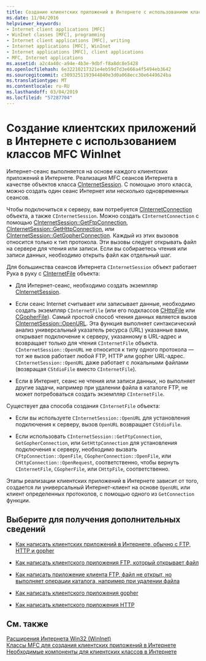 ```yaml
---
title: Создание клиентских приложений в Интернете с использованием классов MFC WinInet
ms.date: 11/04/2016
helpviewer_keywords:
- Internet client applications [MFC]
- WinInet classes [MFC], programming
- Internet client applications [MFC], writing
- Internet applications [MFC], WinInet
- Internet applications [MFC], client applications
- MFC, Internet applications
ms.assetid: a2c4a40c-a94e-4b3e-9dbf-f8a8dc8e5428
ms.openlocfilehash: 6e32210217321e4eb59d7d3e666a4f5494eb3642
ms.sourcegitcommit: c3093251193944840e3d0a068ecc30e6449624ba
ms.translationtype: MT
ms.contentlocale: ru-RU
ms.lasthandoff: 03/04/2019
ms.locfileid: "57287704"
---
```

# <a name="writing-an-internet-client-application-using-mfc-wininet-classes"></a>Создание клиентских приложений в Интернете с использованием классов MFC WinInet

Интернет-сеанс выполняется на основе каждого клиентских приложений в Интернете. Реализация MFC сеансов Интернета в качестве объектов класса [CInternetSession](../mfc/reference/cinternetsession-class.md). С помощью этого класса, можно создать один сеанс Интернет или несколько одновременных сеансов.

Чтобы подключиться к серверу, вам потребуется [CInternetConnection](../mfc/reference/cinternetconnection-class.md) объекта, а также `CInternetSession`. Можно создать `CInternetConnection` с помощью [CInternetSession::GetFtpConnection](../mfc/reference/cinternetsession-class.md#getftpconnection), [CInternetSession::GetHttpConnection](../mfc/reference/cinternetsession-class.md#gethttpconnection), или [CInternetSession::GetGopherConnection](../mfc/reference/cinternetsession-class.md#getgopherconnection). Каждый из этих вызовов относится только к тип протокола. Эти вызовы следует открывать файл на сервере для чтения или записи. Если вы собираетесь чтения или записи данных, необходимо открыть файл как отдельный шаг.

Для большинства сеансов Интернета `CInternetSession` объект работает Рука в руку с [CInternetFile](../mfc/reference/cinternetfile-class.md) объекта:

- Для Интернет-сеанс, необходимо создать экземпляр [CInternetSession](../mfc/reference/cinternetsession-class.md).

- Если сеанс Internet считывает или записывает данные, необходимо создать экземпляр `CInternetFile` (или его подклассов [CHttpFile](../mfc/reference/chttpfile-class.md) или [CGopherFile](../mfc/reference/cgopherfile-class.md)). Самый простой способ чтения данных является вызов [CInternetSession::OpenURL](../mfc/reference/cinternetsession-class.md#openurl). Эта функция выполняет синтаксический анализ универсальный указатель ресурса (URL) указанные вами, открывает подключение к серверу, указанному в URL-адрес и возвращает только для чтения `CInternetFile` объекта. `CInternetSession::OpenURL` не относится к типу одного протокола — тот же вызов работает любой FTP, HTTP или gopher URL-адрес. `CInternetSession::OpenURL` даже работает с локальными файлами (возвращая `CStdioFile` вместо `CInternetFile`).

- Если в Интернет, сеанс не чтения или записи данных, но выполняет другие задачи, например при удалении файла в каталоге FTP, не может потребоваться создать экземпляр `CInternetFile`.

Существует два способа создания `CInternetFile` объекта:

- Если вы используете `CInternetSession::OpenURL` для установления подключения к серверу, вызов `OpenURL` возвращает `CStdioFile`.

- Если использовать `CInternetSession::GetFtpConnection`, `GetGopherConnection`, или `GetHttpConnection` для установления подключения к серверу, необходимо вызвать `CFtpConnection::OpenFile`, `CGopherConnection::OpenFile`, или `CHttpConnection::OpenRequest`, соответственно, чтобы вернуть `CInternetFile`, `CGopherFile`, или `CHttpFile`, соответственно.

Этапы реализации клиентских приложений в Интернете зависит от того, создается ли универсальный Интернет-клиент на основе `OpenURL` или клиент определенных протоколов, с помощью одного из `GetConnection` функции.

## <a name="what-do-you-want-to-know-more-about"></a>Выберите для получения дополнительных сведений

- [Как написать клиентских приложений в Интернете, обычно с FTP, HTTP и gopher](../mfc/steps-in-a-typical-internet-client-application.md)

- [Как написать клиентского приложения FTP, который открывает файл](../mfc/steps-in-a-typical-ftp-client-application.md)

- [Как написать приложение клиента FTP, файл не открыт, но выполняет операции каталога, например при удалении файла](../mfc/steps-in-a-typical-ftp-client-application-to-delete-a-file.md)

- [Как написать клиентского приложения gopher](../mfc/steps-in-a-typical-gopher-client-application.md)

- [Как написать клиентского приложения HTTP](../mfc/steps-in-a-typical-http-client-application.md)

## <a name="see-also"></a>См. также

[Расширения Интернета Win32 (WinInet)](../mfc/win32-internet-extensions-wininet.md)<br/>
[Классы MFC для создания клиентских приложений в Интернете](../mfc/mfc-classes-for-creating-internet-client-applications.md)<br/>
[Необходимые компоненты для клиентских классов в Интернете](../mfc/prerequisites-for-internet-client-classes.md)
